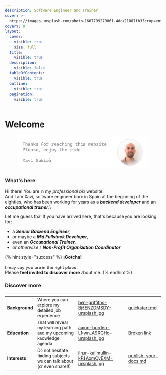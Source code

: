 ```yaml
---
description: Software Engineer and Trainer
cover: >-
  https://images.unsplash.com/photo-1607799279861-4dd421887fb3?crop=entropy&cs=srgb&fm=jpg&ixid=M3wxOTcwMjR8MHwxfHNlYXJjaHwxfHxwcm9ncmFtbWluZ3xlbnwwfHx8fDE3MjUzOTAxOTR8MA&ixlib=rb-4.0.3&q=85
coverY: 0
layout:
  cover:
    visible: true
    size: full
  title:
    visible: true
  description:
    visible: false
  tableOfContents:
    visible: true
  outline:
    visible: true
  pagination:
    visible: true
---
```


# Welcome

<figure><img src=".gitbook/assets/image.png" alt=""><figcaption></figcaption></figure>

### What's here

Hi there! You are in my _professional bio_ website.\
And I am Xavi, software engineer born in Spain at the beginning of the eighties, who has been working for years as a _**backend developer**_ and an _**occupational trainer**_.\


Let me guess that If you have arrived here, that's because you are looking for:

* a _**Senior Backend Engineer**_,&#x20;
* or maybe a _**Mid Fullstack Developer**_,&#x20;
* even an _**Occupational Trainer**,_&#x20;
* _or otherwise_ a _**Non-Profit Organization Coordinator**_&#x20;

{% hint style="success" %}
**¡Gotcha!** \
\
I may say you are in the right place. \
Please **feel invited to discover more** about me.
{% endhint %}

### Discover more

<table data-view="cards"><thead><tr><th></th><th></th><th data-hidden data-card-cover data-type="files"></th><th data-hidden></th><th data-hidden data-card-target data-type="content-ref"></th></tr></thead><tbody><tr><td><strong>Background</strong></td><td>Where you can explore my detailed job experience</td><td><a href=".gitbook/assets/ben-griffiths-Bj6ENZDMSDY-unsplash.jpg">ben-griffiths-Bj6ENZDMSDY-unsplash.jpg</a></td><td></td><td><a href="discover/quickstart.md">quickstart.md</a></td></tr><tr><td><strong>Education</strong></td><td>That will reveal my learning path and my upcoming knowledge agenda</td><td><a href=".gitbook/assets/aaron-burden-LNwn_A9RGHo-unsplash.jpg">aaron-burden-LNwn_A9RGHo-unsplash.jpg</a></td><td></td><td><a href="broken-reference">Broken link</a></td></tr><tr><td><strong>Interests</strong></td><td>Do not hesitate finding subjects we can talk about (or even share!!)</td><td><a href=".gitbook/assets/ilnur-kalimullin-kP1AxmCyEXM-unsplash.jpg">ilnur-kalimullin-kP1AxmCyEXM-unsplash.jpg</a></td><td></td><td><a href="discover/publish-your-docs.md">publish-your-docs.md</a></td></tr></tbody></table>


